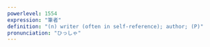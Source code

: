 ```yaml
---
powerlevel: 1554
expression: "筆者"
definition: "(n) writer (often in self-reference); author; (P)"
pronunciation: "ひっしゃ"
---
```

